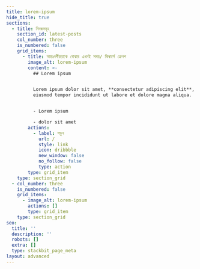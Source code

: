 ```yaml
---
title: lorem-ipsum
hide_title: true
sections:
  - title: নিবন্ধসমূহ
    section_id: latest-posts
    col_number: three
    is_numbered: false
    grid_items:
      - title: আন্তঃবর্গীয়তাকে বোঝার এখনই সময়/ কিম্বার্লে ক্রেনশ
        image_alt: lorem-ipsum
        content: >-
          ## Lorem ipsum


          Lorem ipsum dolor sit amet, **consectetur adipiscing elit**, sed do
          eiusmod tempor incididunt ut labore et dolore magna aliqua.


          - Lorem ipsum

          - dolor sit amet
        actions:
          - label: পড়ুন
            url: /
            style: link
            icon: dribbble
            new_window: false
            no_follow: false
            type: action
        type: grid_item
    type: section_grid
  - col_number: three
    is_numbered: false
    grid_items:
      - image_alt: lorem-ipsum
        actions: []
        type: grid_item
    type: section_grid
seo:
  title: ''
  description: ''
  robots: []
  extra: []
  type: stackbit_page_meta
layout: advanced
---
```


